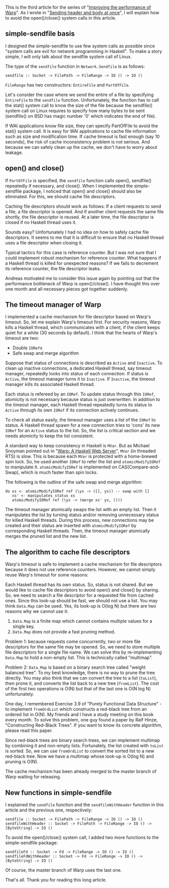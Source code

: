 This is the third article for the series of "[Improving the performance of Warp](improving-warp)".
As I wrote in "[Sending header and body at once](header-body)", I will explain how to avoid the open()/close() system
calls in this article.

## simple-sendfile basis

I designed the simple-sendfile to use few system calls as possible
since "system calls are evil for network programming in Haskell".
To make a story simple, I will only talk about the sendfile system call
of Linux.

The type of the `sendfile` function in `Network.Sendfile` is as follows:

    sendfile :: Socket -> FilePath -> FileRange -> IO () -> IO ()

`FileRange` has two constructors: `EntireFile` and `PartOfFile`.

Let's consider the case where we send the entire of a file
by specifying `EntireFile` to the `sendfile` function.
Unfortunately, the function has to call the stat() system call
to know the size of the file because the sendfile() system call on Linux
requires to specify how many bytes to be sent
(sendfile() on BSD has magic number '0' which indicates
the end of file).

If WAI applications know file size, they can specify
PartOfFile to avoid the stat() system call.
It is easy for WAI applications to cache file information
such as size and modification time.
If cache timeout is fast enough (say 10 seconds),
the risk of cache inconsistency problem is not serious.
And because we can safely clean up the cache,
we don't have to worry about leakage.

## open() and close()

If `PartOfFile` is specified,
the `sendfile` function calls open(), sendfile() repeatedly if necessary, and close().
When I implemented the simple-sendfile package,
I noticed that open() and close() should also be eliminated.
For this, we should cache file descriptors.

Caching file descriptors should work as follows:
If a client requests to send a file, a file descriptor
is opened. And if another client requests the same file shortly,
the file descriptor is reused.
At a later time, the file descriptor is closed
if no Haskell thread uses it.

Sounds easy? Unfortunately I had no idea on how to safely cache file descriptors.
It seems to me that it is difficult to ensure that
no Haskell thread uses a file descriptor when closing it.

Typical tactics for this case is reference counter.
But I was not sure that I could implement robust mechanism
for reference counter. What happens if a Haskell thread is
killed for unexpected reasons?
If we fails to decrement its reference counter,
the file descriptor leaks.

Andreas motivated me to consider this issue again
by pointing out that the performance bottleneck of Warp is
open()/close(). I have thought this over one month and
all necessary pieces got together suddenly.

## The timeout manager of Warp

I implemented a cache mechanism for file descriptor based on
Warp's timeout.
So, let me explain Warp's timeout first.
For security reasons, Warp kills a Haskell thread,
which communicates with a client,
if the client keeps quiet for a while (30 seconds by default).
I think that the hearts of Warp's timeout are two:

- Double `IORef`s
- Safe swap and merge algorithm

Suppose that status of connections is described as `Active` and `Inactive`.
To clean up inactive connections,
a dedicated Haskell thread, say timeout manager, repeatedly looks into status of each connection.
If status is `Active`, the timeout manager turns it to `Inactive`.
If `Inactive`, the timeout manager kills its associated Haskell thread.

Each status is refereed by an `IORef`.
To update status through this `IORef`,
atomicity is not necessary because status is just overwritten.
In addition to the timeout manager,
each Haskell thread repeatedly turns its status to `Active` through its own `IORef` if its connection actively continues.

To check all status easily,
the timeout manager uses a list of the `IORef` to status.
A Haskell thread spawn for a new connection
tries to 'cons' its new `IORef` for an `Active` status to the list.
So, the list is critical section and we needs atomicity to keep
the list consistent.

A standard way to keep consistency in Haskell is `MVar`.
But as Michael Snoyman pointed out in "[Warp: A Haskell Web Server](http://steve.vinoski.net/pdf/IC-Warp_a_Haskell_Web_Server.pdf)", `MVar` (in threaded RTS) is slow.
This is because each `MVar` is protected with a home-brewed spin lock.
So, he used another `IORef` to refer the list and `atomicModifyIORef`
to manipulate it.
`atomicModifyIORef` is implemented on CAS(Compare-and-Swap),
which is much faster than spin locks.

The following is the outline of the safe swap and merge algorithm:

    do xs <- atomicModifyIORef ref (\ys -> ([], ys)) -- swap with []
       xs' <- manipulates_status xs
       atomicModifyIORef ref (\ys -> (merge xs' ys, ()))

The timeout manager atomically swaps the list with an empty list.
Then it manipulates the list by turning status and/or removing
unnecessary status for killed Haskell threads.
During this process, new connections may be created and
their status are inserted with `atomicModifyIORef` by
corresponding Haskell threads.
Then, the timeout manager atomically merges
the pruned list and the new list.

## The algorithm to cache file descriptors

Warp's timeout is safe to implement a cache mechanism for
file descriptors because it does not use reference counters.
However, we cannot simply reuse Warp's timeout for some reasons:

Each Haskell thread has its own status. So, status is not shared.
But we would like to cache file descriptors to avoid open() and
close() by sharing.
So, we need to search a file descriptor for a requested file from
cached ones. Since this look-up should be fast, we should not use a list.
You may think `Data.Map` can be used.
Yes, its look-up is O(log N) but there are two reasons why we cannot use it:

1. `Data.Map` is a finite map which cannot contains multiple values for a single key.
2. `Data.Map` does not provide a fast pruning method.

Problem 1: because requests come concurrently,
two or more file descriptors for the same file may be opened.
So, we need to store multiple file descriptors for a single file name.
We can solve this by re-implementing `Data.Map` to
hold a non-empty list.
This is technically called "multimap".

Problem 2: `Data.Map` is based on a binary search tree called "weight
balanced tree". To my best knowledge, there is no way to prune the tree
directly. You may also think that we can convert the tree to a list (`toList`),
then prone it, and converts the list back to a new tree (`fromList`).
The cost of the first two operations is O(N) but
that of the last one is O(N log N) unfortunately.

One day, I remembered Exercise 3.9 of "Purely Functional Data Structure" -
to implement `fromOrdList` which constructs
a red-black tree from an ordered list in O(N).
My friends and I have a study meeting on this book every month.
To solve this problem, one guy found a paper by Ralf Hinze,
"Constructing Red-Black Trees".
If you want to know its concrete algorithm,
please read this paper.

Since red-black trees are binary search trees,
we can implement multimap by combining it and non-empty lists.
Fortunately, the list created with `toList` is sorted.
So, we can use `fromOrdList` to convert the sorted list to a new
red-black tree.
Now we have a multimap whose look-up is O(log N) and
pruning is O(N).

The cache mechanism has been already merged to the master branch of
Warp waiting for releasing.

## New functions in simple-sendfile

I explained the `sendfile` function and
the `sendfileWithHeader` function in
this article and the previous one, respectively:

    sendfile :: Socket -> FilePath -> FileRange -> IO () -> IO ()
    sendfileWithHeader :: Socket -> FilePath -> FileRange -> IO () -> [ByteString] -> IO ()

To avoid the open()/close() system call, I added two more functions
to the simple-sendfile package:

    sendfileFd :: Socket -> Fd -> FileRange -> IO () -> IO ()
    sendfileFdWithHeader :: Socket -> Fd -> FileRange -> IO () -> [ByteString] -> IO ()

Of course, the master branch of Warp uses the last one.

That's all. Thank you for reading this long article.
